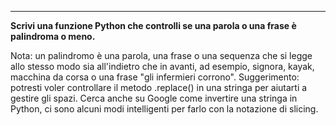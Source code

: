 ____
**Scrivi una funzione Python che controlli se una parola o una frase è palindroma o meno.**

Nota: un palindromo è una parola, una frase o una sequenza che si legge allo stesso modo sia all&#39;indietro che in avanti, ad esempio, signora, kayak, macchina da corsa o una frase &quot;gli infermieri corrono&quot;. Suggerimento: potresti voler controllare il metodo .replace() in una stringa per aiutarti a gestire gli spazi. Cerca anche su Google come invertire una stringa in Python, ci sono alcuni modi intelligenti per farlo con la notazione di slicing.